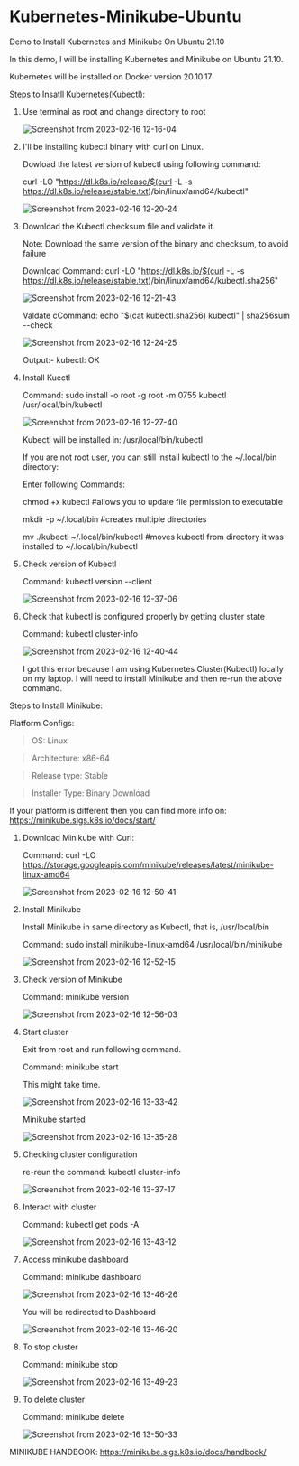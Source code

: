 # Kubernetes-Minikube-Ubuntu
Demo to Install Kubernetes and Minikube On Ubuntu 21.10

In this demo, I will be installing Kubernetes and Minikube on Ubuntu 21.10.

Kubernetes will be installed on Docker version 20.10.17

Steps to Insatll Kubernetes(Kubectl):

1. Use terminal as root and change directory to root

   ![Screenshot from 2023-02-16 12-16-04](https://user-images.githubusercontent.com/122020679/219289160-fea2904d-8dd6-482c-abfc-d8f813c49776.png)
   
2. I'll be installing kubectl binary with curl on Linux.

   Dowload the latest version of kubectl using following command:
   
   curl -LO "https://dl.k8s.io/release/$(curl -L -s https://dl.k8s.io/release/stable.txt)/bin/linux/amd64/kubectl"
   
   ![Screenshot from 2023-02-16 12-20-24](https://user-images.githubusercontent.com/122020679/219289796-a66b0d02-43c1-471b-af5f-9598c0dcdf39.png)

3. Download the Kubectl checksum file and validate it.

   Note: Download the same version of the binary and checksum, to avoid failure

   Download Command: curl -LO "https://dl.k8s.io/$(curl -L -s https://dl.k8s.io/release/stable.txt)/bin/linux/amd64/kubectl.sha256"
   
   ![Screenshot from 2023-02-16 12-21-43](https://user-images.githubusercontent.com/122020679/219290196-38a607c5-e4af-45c5-a17f-21e34bb8a7d6.png)
   
   Valdate cCommand: echo "$(cat kubectl.sha256)  kubectl" | sha256sum --check
   
   ![Screenshot from 2023-02-16 12-24-25](https://user-images.githubusercontent.com/122020679/219290583-6dc08606-e95f-4e03-81f9-a22f298dfaa1.png)
   
   Output:- kubectl: OK
   
4. Install Kuectl
   
   Command: sudo install -o root -g root -m 0755 kubectl /usr/local/bin/kubectl
   
   ![Screenshot from 2023-02-16 12-27-40](https://user-images.githubusercontent.com/122020679/219291210-fcdd6770-3dfe-41ea-aef4-6228d6ff07bf.png)
   
   Kubectl will be installed in: /usr/local/bin/kubectl
   
   If you are not root user, you can still install kubectl to the ~/.local/bin directory:
   
   Enter following Commands:
   
   chmod +x kubectl                       #allows you to update file permission to executable
   
   mkdir -p ~/.local/bin                  #creates multiple directories
   
   mv ./kubectl ~/.local/bin/kubectl      #moves kubectl from directory it was installed to ~/.local/bin/kubectl
   
5. Check version of Kubectl

   Command: kubectl version --client
   
   ![Screenshot from 2023-02-16 12-37-06](https://user-images.githubusercontent.com/122020679/219292960-3d3fb357-5b76-437b-9487-ffc1743472c8.png)
   
   
6. Check that kubectl is configured properly by getting cluster state

   Command: kubectl cluster-info
   
   ![Screenshot from 2023-02-16 12-40-44](https://user-images.githubusercontent.com/122020679/219293661-eb295b7c-f77e-4609-b1e4-bf7b4a9e869e.png)

   I got this error because I am using Kubernetes Cluster(Kubectl) locally on my laptop. I will need to install Minikube and then re-run the above      command.
   
Steps to Install Minikube:

Platform Configs:

 > OS: Linux

 > Architecture: x86-64

 > Release type: Stable

 > Installer Type: Binary Download
 
If your platform is different then you can find more info on: https://minikube.sigs.k8s.io/docs/start/

1. Download Minikube with Curl:

   Command: curl -LO https://storage.googleapis.com/minikube/releases/latest/minikube-linux-amd64
   
   ![Screenshot from 2023-02-16 12-50-41](https://user-images.githubusercontent.com/122020679/219295427-c4571929-5721-4edc-b2f7-24a9d9bdf490.png)

2. Install Minikube

   Install Minikube in same directory as Kubectl, that is, /usr/local/bin

   Command: sudo install minikube-linux-amd64 /usr/local/bin/minikube
   
   ![Screenshot from 2023-02-16 12-52-15](https://user-images.githubusercontent.com/122020679/219295896-7976298f-af9a-45b2-a3e3-25c1f93c066d.png)
   
3. Check version of Minikube

   Command: minikube version
   
   ![Screenshot from 2023-02-16 12-56-03](https://user-images.githubusercontent.com/122020679/219296620-ac04b9d2-ce71-4d0b-95a3-81636f54021a.png)

4. Start cluster

   Exit from root and run following command.

   Command: minikube start
   
   This might take time.
   
   ![Screenshot from 2023-02-16 13-33-42](https://user-images.githubusercontent.com/122020679/219304417-a46c4818-b658-414e-bab4-00f3a5b29d64.png)

   Minikube started
   
   ![Screenshot from 2023-02-16 13-35-28](https://user-images.githubusercontent.com/122020679/219304729-3eda4135-2330-4558-8f22-4a19dec9a65e.png)

5. Checking cluster configuration

   re-reun the command: kubectl cluster-info
   
   ![Screenshot from 2023-02-16 13-37-17](https://user-images.githubusercontent.com/122020679/219305130-ec07d7b4-141d-4e14-be09-e682b819df7a.png)

6. Interact with cluster

   Command: kubectl get pods -A
  
   ![Screenshot from 2023-02-16 13-43-12](https://user-images.githubusercontent.com/122020679/219306331-d95d9e47-d4c6-40c2-a50f-fb45ce7973ec.png)

7. Access minikube dashboard

   Command: minikube dashboard
  
   ![Screenshot from 2023-02-16 13-46-26](https://user-images.githubusercontent.com/122020679/219306997-b3ede4d2-7cb7-49eb-a158-47dce54c6168.png)
 
   You will be redirected to Dashboard
  
   ![Screenshot from 2023-02-16 13-46-20](https://user-images.githubusercontent.com/122020679/219307171-161dead1-0066-4759-b9d7-9c1c2cfc3947.png)
  
8. To stop cluster

   Command: minikube stop
   
   ![Screenshot from 2023-02-16 13-49-23](https://user-images.githubusercontent.com/122020679/219308733-bf308b65-33ff-40f9-8c6d-273a34118305.png)

9. To delete cluster
 
   Command: minikube delete
   
   ![Screenshot from 2023-02-16 13-50-33](https://user-images.githubusercontent.com/122020679/219307919-6bdbecbc-74d5-4e5e-93e8-67ffe79d4989.png)


MINIKUBE HANDBOOK: https://minikube.sigs.k8s.io/docs/handbook/


   
   


   
